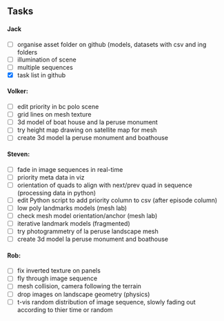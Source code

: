 ## Tasks

#### Jack
- [ ] organise asset folder on github (models, datasets with csv and ing folders
- [ ] illumination of scene
- [ ] multiple sequences
- [x] task list in github

#### Volker:
- [ ] edit priority in bc polo scene
- [ ] grid lines on mesh texture
- [ ] 3d model of boat house and la peruse monument
- [ ] try height map drawing on satellite map for mesh
- [ ] create 3d model la peruse monument and boathouse

#### Steven:
- [ ] fade in image sequences in real-time
- [ ] priority meta data in viz
- [ ] orientation of quads to align with next/prev quad in sequence (processing data in python) 
- [ ] edit Python script to add priority column to csv (after episode column)
- [ ] low poly landmarks models (mesh lab)
- [ ] check mesh model orientation/anchor (mesh lab)
- [ ] iterative landmark models (fragmented)
- [ ] try photogrammetry of la peruse landscape mesh
- [ ] create 3d model la peruse monument and boathouse

#### Rob:
- [ ] fix inverted texture on panels
- [ ] fly through image sequence
- [ ] mesh collision, camera following the terrain
- [ ] drop images on landscape geometry (physics)
- [ ] t-vis random distribution of image sequence, slowly fading out according to thier time or random